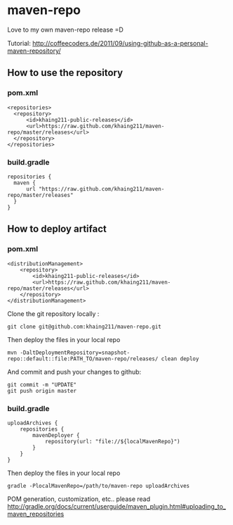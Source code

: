 # maven-repo
Love to my own maven-repo release =D

Tutorial:
http://coffeecoders.de/2011/09/using-github-as-a-personal-maven-repository/

## How to use the repository

### pom.xml

    <repositories>
      <repository>
          <id>khaing211-public-releases</id>
          <url>https://raw.github.com/khaing211/maven-repo/master/releases</url>
      </repository>
    </repositories>

### build.gradle

    repositories {
      maven {
          url "https://raw.github.com/khaing211/maven-repo/master/releases"
      }
    }
  
## How to deploy artifact

### pom.xml

    <distributionManagement>
        <repository>
            <id>khaing211-public-releases</id>
            <url>https://raw.github.com/khaing211/maven-repo/master/releases</url>
        </repository>
    </distributionManagement>
    
Clone the git repository locally :

    git clone git@github.com:khaing211/maven-repo.git

Then deploy the files in your local repo

    mvn -DaltDeploymentRepository=snapshot-repo::default::file:PATH_TO/maven-repo/releases/ clean deploy

And commit and push your changes to github:

    git commit -m "UPDATE"
    git push origin master

### build.gradle

    uploadArchives {
        repositories {
            mavenDeployer {
                repository(url: "file://${localMavenRepo}")
            }
        }
    }

Then deploy the files in your local repo
    
    gradle -PlocalMavenRepo=/path/to/maven-repo uploadArchives
    
POM generation, customization, etc.. please read
http://gradle.org/docs/current/userguide/maven_plugin.html#uploading_to_maven_repositories
    
    
        
